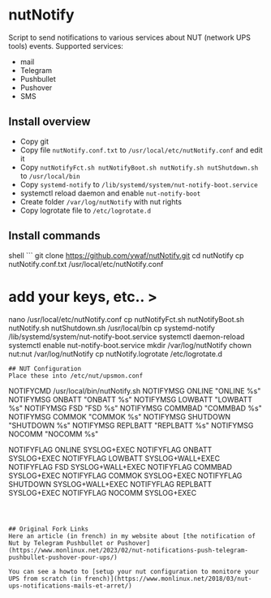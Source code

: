 # nutNotify
Script to send notifications to various services about NUT (network UPS tools) events. Supported services:
- mail
- Telegram
- Pushbullet
- Pushover
- SMS

## Install overview
- Copy git
- Copy file `nutNotify.conf.txt` to `/usr/local/etc/nutNotify.conf` and edit it
- Copy `nutNotifyFct.sh nutNotifyBoot.sh nutNotify.sh nutShutdown.sh` to `/usr/local/bin`
- Copy `systemd-notify` to `/lib/systemd/system/nut-notify-boot.service`
- systemctl reload daemon and enable `nut-notify-boot`
- Create folder `/var/log/nutNotify` with nut rights
- Copy logrotate file to `/etc/logrotate.d`

## Install commands
shell ```
git clone https://github.com/ywaf/nutNotify.git
cd nutNotify
cp nutNotify.conf.txt /usr/local/etc/nutNotify.conf
# add your keys, etc.. >
nano /usr/local/etc/nutNotify.conf
cp nutNotifyFct.sh nutNotifyBoot.sh nutNotify.sh nutShutdown.sh /usr/local/bin
cp systemd-notify /lib/systemd/system/nut-notify-boot.service
systemctl daemon-reload
systemctl enable nut-notify-boot.service
mkdir /var/log/nutNotify
chown nut:nut /var/log/nutNotify
cp nutNotify.logrotate /etc/logrotate.d
```
## NUT Configuration
Place these into /etc/nut/upsmon.conf

```
NOTIFYCMD /usr/local/bin/nutNotify.sh
NOTIFYMSG ONLINE "ONLINE %s"
NOTIFYMSG ONBATT "ONBATT %s"
NOTIFYMSG LOWBATT "LOWBATT %s"
NOTIFYMSG FSD "FSD %s"
NOTIFYMSG COMMBAD "COMMBAD %s"
NOTIFYMSG COMMOK "COMMOK %s"
NOTIFYMSG SHUTDOWN "SHUTDOWN %s"
NOTIFYMSG REPLBATT "REPLBATT %s"
NOTIFYMSG NOCOMM "NOCOMM %s"

NOTIFYFLAG ONLINE SYSLOG+EXEC
NOTIFYFLAG ONBATT SYSLOG+EXEC
NOTIFYFLAG LOWBATT SYSLOG+WALL+EXEC
NOTIFYFLAG FSD SYSLOG+WALL+EXEC
NOTIFYFLAG COMMBAD SYSLOG+EXEC
NOTIFYFLAG COMMOK SYSLOG+EXEC
NOTIFYFLAG SHUTDOWN SYSLOG+WALL+EXEC
NOTIFYFLAG REPLBATT SYSLOG+EXEC
NOTIFYFLAG NOCOMM SYSLOG+EXEC
```



## Original Fork Links
Here an article (in french) in my website about [the notification of Nut by Telegram Pushbullet or Pushover](https://www.monlinux.net/2023/02/nut-notifications-push-telegram-pushbullet-pushover-pour-ups/)

You can see a howto to [setup your nut configuration to monitore your UPS from scratch (in french)](https://www.monlinux.net/2018/03/nut-ups-notifications-mails-et-arret/)
